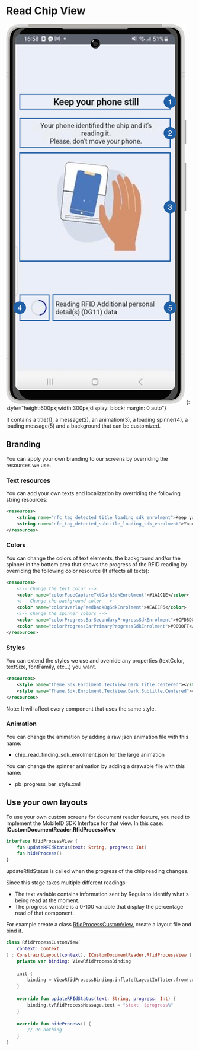 # Read Chip View

![Document Reader Example](Assets/DR_Read_Chip_Android.png "Document Reader Default Read Chip Screen"){: style="height:600px;width:300px;display: block; margin: 0 auto"}

It contains a title(1), a message(2), an animation(3), a loading spinner(4), a loading message(5) and a background that can be customized. 

## Branding

You can apply your own branding to our screens by overriding the resources we use.

### Text resources

You can add your own texts and localization by overriding the following string resources:

```xml
<resources>
    <string name="nfc_tag_detected_title_loading_sdk_enrolment">Keep your phone still</string>
    <string name="nfc_tag_detected_subtitle_loading_sdk_enrolment">Your phone identified the chip and it’s reading it.\nPlease, don’t move your phone.</string>
</resources>
```


### Colors

You can change the colors of text elements, the background and/or the spinner in the bottom area 
that shows the progress of the RFID reading by overriding the following color resource (It affects all texts):

```xml
<resources>
    <!-- Change the text color -->
    <color name="colorFaceCaptureTxtDarkSdkEnrolment">#1A1C1E</color>
    <!-- Change the background color -->
    <color name="colorOverlayFeedbackBgSdkEnrolment">#EAEEF6</color>
    <!-- Change the spinner colors -->
    <color name="colorProgressBarSecondaryProgressSdkEnrolment">#CFD8DC</color>
    <color name="colorProgressBarPrimaryProgressSdkEnrolment">#0000FF</color>
</resources>
```

### Styles

You can extend the styles we use and override any properties (textColor, textSize, fontFamily, etc...) you want.
```xml
<resources>
    <style name="Theme.Sdk.Enrolment.TextView.Dark.Title.Centered"></style>
    <style name="Theme.Sdk.Enrolment.TextView.Dark.Subtitle.Centered"></style>
</resources>
```
Note: It will affect every component that uses the same style.

### Animation

You can change the animation by adding a raw json animation file with this name:

- chip_read_finding_sdk_enrolment.json for the large animation

You can change the spinner  animation by adding a drawable file with this name:

- pb_progress_bar_style.xml

## Use your own layouts

To use your own custom screens for document reader feature, you need to implement the MobileID SDK Interface for that view.
In this case: **ICustomDocumentReader.RfidProcessView**
``` kotlin
interface RfidProcessView {
    fun updateRFIdStatus(text: String, progress: Int)
    fun hideProcess()
}
```

updateRfidStatus is called when the progress of the chip reading changes. 

Since this stage takes multiple different readings:
- The text variable contains information sent by Regula to identify what's being read at the moment. 
- The progress variable is a 0-100 variable that display the percentage read of that component.

For example create a class [RfidProcessCustomView](https://github.com/vbmobile/mobileid-android-sample/blob/main/customized_app/src/main/java/com/example/customized_app/presentation/readDocument/customViews/RfidProcessCustomView.kt), create a layout file and bind it.

```kotlin
class RfidProcessCustomView(
    context: Context
) : ConstraintLayout(context), ICustomDocumentReader.RfidProcessView {
    private var binding: ViewRfidProcessBinding

    init {
        binding = ViewRfidProcessBinding.inflate(LayoutInflater.from(context), this)
    }

    override fun updateRFIdStatus(text: String, progress: Int) {
        binding.tvRfidProcessMessage.text = "$text| $progress%"
    }

    override fun hideProcess() {
        // Do nothing
    }
}
```